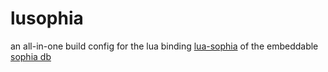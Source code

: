 lusophia
========

an all-in-one build config for the lua binding [lua-sophia](https://github.com/mkottman/lua-sophia) of the embeddable [sophia db](http://sphia.org/)